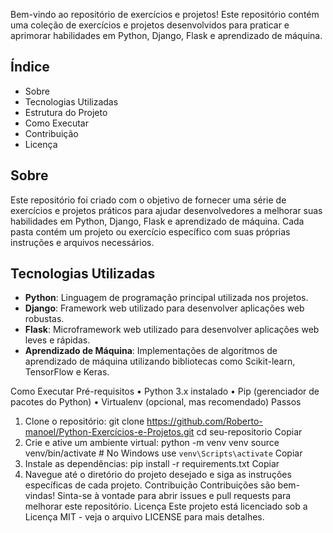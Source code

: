 Bem-vindo ao repositório de exercícios e projetos! Este repositório contém uma coleção de exercícios e projetos desenvolvidos para praticar e aprimorar habilidades em Python, Django, Flask e aprendizado de máquina.

## Índice

- Sobre
- Tecnologias Utilizadas
- Estrutura do Projeto
- Como Executar
- Contribuição
- Licença

## Sobre

Este repositório foi criado com o objetivo de fornecer uma série de exercícios e projetos práticos para ajudar desenvolvedores a melhorar suas habilidades em Python, Django, Flask e aprendizado de máquina. Cada pasta contém um projeto ou exercício específico com suas próprias instruções e arquivos necessários.

## Tecnologias Utilizadas

- **Python**: Linguagem de programação principal utilizada nos projetos.
- **Django**: Framework web utilizado para desenvolver aplicações web robustas.
- **Flask**: Microframework web utilizado para desenvolver aplicações web leves e rápidas.
- **Aprendizado de Máquina**: Implementações de algoritmos de aprendizado de máquina utilizando bibliotecas como Scikit-learn, TensorFlow e Keras.

Como Executar
Pré-requisitos
• Python 3.x instalado
• Pip (gerenciador de pacotes do Python)
• Virtualenv (opcional, mas recomendado)
Passos
1. Clone o repositório:
git clone https://github.com/Roberto-manoel/Python-Exercícios-e-Projetos.git
cd seu-repositorio
Copiar
2. Crie e ative um ambiente virtual:
python -m venv venv
source venv/bin/activate  # No Windows use `venv\Scripts\activate`
Copiar
3. Instale as dependências:
pip install -r requirements.txt
Copiar
4. Navegue até o diretório do projeto desejado e siga as instruções específicas de cada projeto.
Contribuição
Contribuições são bem-vindas! Sinta-se à vontade para abrir issues e pull requests para melhorar este repositório.
Licença
Este projeto está licenciado sob a Licença MIT - veja o arquivo LICENSE para mais detalhes.